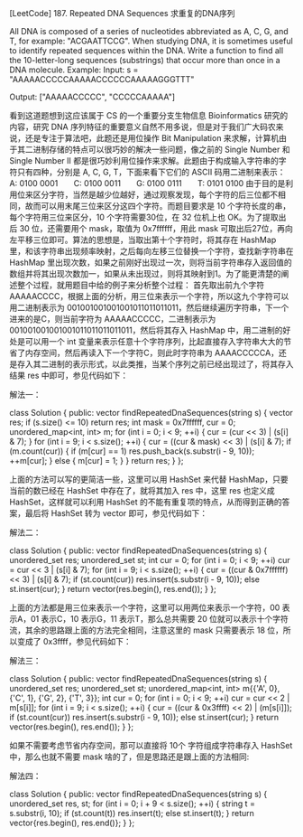 [LeetCode] 187. Repeated DNA Sequences 求重复的DNA序列 

 
All DNA is composed of a series of nucleotides abbreviated as A, C, G, and T, for example: "ACGAATTCCG". When studying DNA, it is sometimes useful to identify repeated sequences within the DNA.
Write a function to find all the 10-letter-long sequences (substrings) that occur more than once in a DNA molecule.
Example:
Input: s = "AAAAACCCCCAAAAACCCCCCAAAAAGGGTTT"

Output: ["AAAAACCCCC", "CCCCCAAAAA"]
 
看到这道题想到这应该属于 CS 的一个重要分支生物信息 Bioinformatics 研究的内容，研究 DNA 序列特征的重要意义自然不用多说，但是对于我们广大码农来说，还是专注于算法吧，此题还是用位操作 Bit Manipulation 来求解，计算机由于其二进制存储的特点可以很巧妙的解决一些问题，像之前的 Single Number 和 Single Number II 都是很巧妙利用位操作来求解。此题由于构成输入字符串的字符只有四种，分别是 A, C, G, T，下面来看下它们的 ASCII 码用二进制来表示：
A: 0100 0001　　C: 0100 0011　　G: 0100 0111　　T: 0101 0100
由于目的是利用位来区分字符，当然是越少位越好，通过观察发现，每个字符的后三位都不相同，故而可以用末尾三位来区分这四个字符。而题目要求是 10 个字符长度的串，每个字符用三位来区分，10 个字符需要30位，在 32 位机上也 OK。为了提取出后 30 位，还需要用个 mask，取值为 0x7ffffff，用此 mask 可取出后27位，再向左平移三位即可。算法的思想是，当取出第十个字符时，将其存在 HashMap 里，和该字符串出现频率映射，之后每向左移三位替换一个字符，查找新字符串在 HashMap 里出现次数，如果之前刚好出现过一次，则将当前字符串存入返回值的数组并将其出现次数加一，如果从未出现过，则将其映射到1。为了能更清楚的阐述整个过程，就用题目中给的例子来分析整个过程：
首先取出前九个字符 AAAAACCCC，根据上面的分析，用三位来表示一个字符，所以这九个字符可以用二进制表示为 001001001001001011011011011，然后继续遍历字符串，下一个进来的是C，则当前字符为 AAAAACCCCC，二进制表示为 001001001001001011011011011011，然后将其存入 HashMap 中，用二进制的好处是可以用一个 int 变量来表示任意十个字符序列，比起直接存入字符串大大的节省了内存空间，然后再读入下一个字符C，则此时字符串为 AAAACCCCCA，还是存入其二进制的表示形式，以此类推，当某个序列之前已经出现过了，将其存入结果 res 中即可，参见代码如下：
 
解法一：

class Solution {
public:
    vector<string> findRepeatedDnaSequences(string s) {
        vector<string> res;
        if (s.size() <= 10) return res;
        int mask = 0x7ffffff, cur = 0;
        unordered_map<int, int> m;
        for (int i = 0; i < 9; ++i) {
            cur = (cur << 3) | (s[i] & 7);
        }
        for (int i = 9; i < s.size(); ++i) {
            cur = ((cur & mask) << 3) | (s[i] & 7);
            if (m.count(cur)) {
                if (m[cur] == 1) res.push_back(s.substr(i - 9, 10));
                ++m[cur]; 
            } else {
                m[cur] = 1;
            }
        }
        return res;
    }
};

 
上面的方法可以写的更简洁一些，这里可以用 HashSet 来代替 HashMap，只要当前的数已经在 HashSet 中存在了，就将其加入 res 中，这里 res 也定义成 HashSet，这样就可以利用 HashSet 的不能有重复项的特点，从而得到正确的答案，最后将 HashSet 转为 vector 即可，参见代码如下：
 
解法二：

class Solution {
public:
    vector<string> findRepeatedDnaSequences(string s) {
        unordered_set<string> res;
        unordered_set<int> st;
        int cur = 0;
        for (int i = 0; i < 9; ++i) cur = cur << 3 | (s[i] & 7);
        for (int i = 9; i < s.size(); ++i) {
            cur = ((cur & 0x7ffffff) << 3) | (s[i] & 7);
            if (st.count(cur)) res.insert(s.substr(i - 9, 10));
            else st.insert(cur);
        }
        return vector<string>(res.begin(), res.end());
    }
};

 
上面的方法都是用三位来表示一个字符，这里可以用两位来表示一个字符，00 表示A，01 表示C，10 表示G，11 表示T，那么总共需要 20 位就可以表示十个字符流，其余的思路跟上面的方法完全相同，注意这里的 mask 只需要表示 18 位，所以变成了 0x3ffff，参见代码如下：
 
解法三：

class Solution {
public:
    vector<string> findRepeatedDnaSequences(string s) {
        unordered_set<string> res;
        unordered_set<int> st;
        unordered_map<int, int> m{{'A', 0}, {'C', 1}, {'G', 2}, {'T', 3}};
        int cur = 0;
        for (int i = 0; i < 9; ++i) cur = cur << 2 | m[s[i]];
        for (int i = 9; i < s.size(); ++i) {
            cur = ((cur & 0x3ffff) << 2) | (m[s[i]]);
            if (st.count(cur)) res.insert(s.substr(i - 9, 10));
            else st.insert(cur);
        }
        return vector<string>(res.begin(), res.end());
    }
};

 
如果不需要考虑节省内存空间，那可以直接将 10个 字符组成字符串存入 HashSet 中，那么也就不需要 mask 啥的了，但是思路还是跟上面的方法相同:
 
解法四：

class Solution {
public:
    vector<string> findRepeatedDnaSequences(string s) {
        unordered_set<string> res, st;
        for (int i = 0; i + 9 < s.size(); ++i) {
            string t = s.substr(i, 10);
            if (st.count(t)) res.insert(t);
            else st.insert(t);
        }
        return vector<string>{res.begin(), res.end()};
    }
};
